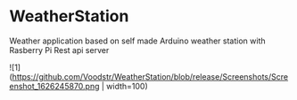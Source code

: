 # WeatherStation

Weather application based on self made Arduino weather station with Rasberry Pi Rest api server


![1](https://github.com/Voodstr/WeatherStation/blob/release/Screenshots/Screenshot_1626245870.png | width=100)
